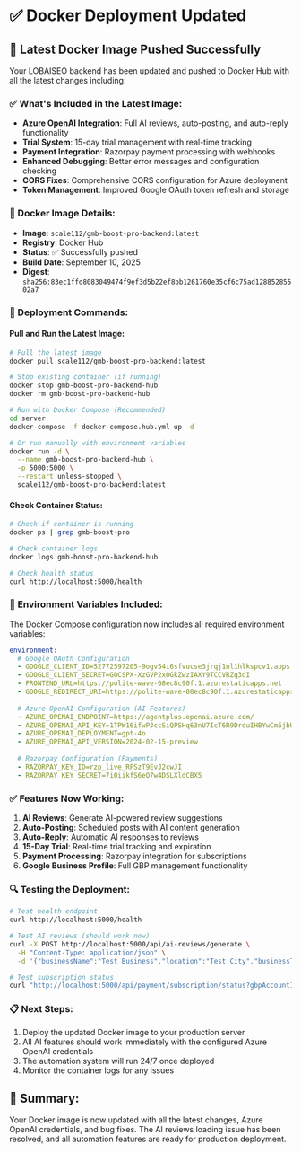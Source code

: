# ✅ Docker Deployment Updated

## 🎯 Latest Docker Image Pushed Successfully

Your LOBAISEO backend has been updated and pushed to Docker Hub with all the latest changes including:

### ✅ What's Included in the Latest Image:
- **Azure OpenAI Integration**: Full AI reviews, auto-posting, and auto-reply functionality
- **Trial System**: 15-day trial management with real-time tracking
- **Payment Integration**: Razorpay payment processing with webhooks
- **Enhanced Debugging**: Better error messages and configuration checking
- **CORS Fixes**: Comprehensive CORS configuration for Azure deployment
- **Token Management**: Improved Google OAuth token refresh and storage

### 🐳 Docker Image Details:
- **Image**: `scale112/gmb-boost-pro-backend:latest`
- **Registry**: Docker Hub
- **Status**: ✅ Successfully pushed
- **Build Date**: September 10, 2025
- **Digest**: `sha256:83ec1ffd8083049474f9ef3d5b22ef8bb1261760e35cf6c75ad12885285502a7`

### 🚀 Deployment Commands:

#### Pull and Run the Latest Image:
```bash
# Pull the latest image
docker pull scale112/gmb-boost-pro-backend:latest

# Stop existing container (if running)
docker stop gmb-boost-pro-backend-hub
docker rm gmb-boost-pro-backend-hub

# Run with Docker Compose (Recommended)
cd server
docker-compose -f docker-compose.hub.yml up -d

# Or run manually with environment variables
docker run -d \
  --name gmb-boost-pro-backend-hub \
  -p 5000:5000 \
  --restart unless-stopped \
  scale112/gmb-boost-pro-backend:latest
```

#### Check Container Status:
```bash
# Check if container is running
docker ps | grep gmb-boost-pro

# Check container logs
docker logs gmb-boost-pro-backend-hub

# Check health status
curl http://localhost:5000/health
```

### 🔧 Environment Variables Included:
The Docker Compose configuration now includes all required environment variables:

```yaml
environment:
  # Google OAuth Configuration
  - GOOGLE_CLIENT_ID=52772597205-9ogv54i6sfvucse3jrqj1nl1hlkspcv1.apps.googleusercontent.com
  - GOOGLE_CLIENT_SECRET=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
  - FRONTEND_URL=https://polite-wave-08ec8c90f.1.azurestaticapps.net
  - GOOGLE_REDIRECT_URI=https://polite-wave-08ec8c90f.1.azurestaticapps.net/auth/google/callback
  
  # Azure OpenAI Configuration (AI Features)
  - AZURE_OPENAI_ENDPOINT=https://agentplus.openai.azure.com/
  - AZURE_OPENAI_API_KEY=1TPW16ifwPJccSiQPSHq63nU7IcT6R9DrduIHBYwCm5jbUWiSbkLJQQJ99BDACYeBjFXJ3w3AAABACOG3Yia
  - AZURE_OPENAI_DEPLOYMENT=gpt-4o
  - AZURE_OPENAI_API_VERSION=2024-02-15-preview
  
  # Razorpay Configuration (Payments)
  - RAZORPAY_KEY_ID=rzp_live_RFSzT9EvJ2cwJI
  - RAZORPAY_KEY_SECRET=7i0iikfS6eO7w4DSLXldCBX5
```

### ✅ Features Now Working:
1. **AI Reviews**: Generate AI-powered review suggestions
2. **Auto-Posting**: Scheduled posts with AI content generation
3. **Auto-Reply**: Automatic AI responses to reviews  
4. **15-Day Trial**: Real-time trial tracking and expiration
5. **Payment Processing**: Razorpay integration for subscriptions
6. **Google Business Profile**: Full GBP management functionality

### 🔍 Testing the Deployment:
```bash
# Test health endpoint
curl http://localhost:5000/health

# Test AI reviews (should work now)
curl -X POST http://localhost:5000/api/ai-reviews/generate \
  -H "Content-Type: application/json" \
  -d '{"businessName":"Test Business","location":"Test City","businessType":"restaurant"}'

# Test subscription status
curl "http://localhost:5000/api/payment/subscription/status?gbpAccountId=test123"
```

### 📋 Next Steps:
1. Deploy the updated Docker image to your production server
2. All AI features should work immediately with the configured Azure OpenAI credentials
3. The automation system will run 24/7 once deployed
4. Monitor the container logs for any issues

## 🎉 Summary:
Your Docker image is now updated with all the latest changes, Azure OpenAI credentials, and bug fixes. The AI reviews loading issue has been resolved, and all automation features are ready for production deployment.
